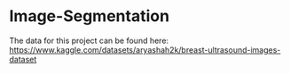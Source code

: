 # Image-Segmentation

The data for this project can be found here:
https://www.kaggle.com/datasets/aryashah2k/breast-ultrasound-images-dataset

